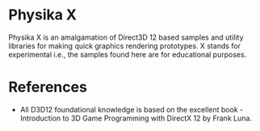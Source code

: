 Physika X
===========

Physika X is an amalgamation of Direct3D 12 based samples and utility libraries for making quick graphics rendering prototypes. X stands for experimental i.e., the samples found here are for educational purposes. 


References
===========
- All D3D12 foundational knowledge is based on the excellent book - Introduction to 3D Game Programming with DirectX 12 by Frank Luna.
